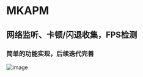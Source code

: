 # MKAPM

## 网络监听、卡顿/闪退收集，FPS检测

### 简单的功能实现，后续迭代完善

![image](https://user-images.githubusercontent.com/13111933/121005063-f9e3bf00-c7c1-11eb-84a2-e037a914f2c5.png)
